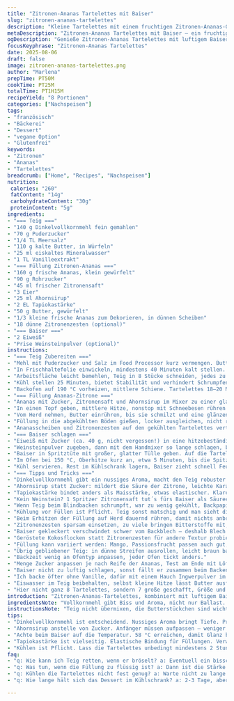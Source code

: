```yaml
---
title: "Zitronen-Ananas Tartelettes mit Baiser"
slug: "zitronen-ananas-tartelettes"
description: "Kleine Tartelettes mit einem fruchtigen Zitronen-Ananas-Guss, gekrönt von einer luftigen Baiserschicht. Der Teig ist buttrig und leicht knusprig, die Füllung verbindet süße Ananas mit säuerlicher Zitrone. Das Baiser verleiht eine süße, cremige Textur und goldene Spitzen. Statt Maisstärke kommt Tapiokastärke zum Einsatz, für eine etwas andere Bindung. Ahornsirup ersetzt einen Teil des Zuckers in der Füllung, gibt Tiefe und mildert die Säure. Der Teig schmeckt leicht nussig durch teilweise Verwendung von Dinkelvollkornmehl. Der Backprozess ist auf visuelle und taktile Signale ausgelegt, sodass jede*r das timing intuitiv angehen kann."
metaDescription: "Zitronen-Ananas Tartelettes mit Baiser – ein fruchtiges Dessert voller Aromen und knuspriger Texturen. Perfekt für Zwischendurch oder als Highlight."
ogDescription: "Genieße Zitronen-Ananas Tartelettes mit luftigem Baiser. Ein fruchtiges, rustikales Dessert für jeden Anlass."
focusKeyphrase: "Zitronen-Ananas Tartelettes"
date: 2025-08-06
draft: false
image: zitronen-ananas-tartelettes.png
author: "Marlena"
prepTime: PT50M
cookTime: PT25M
totalTime: PT1H15M
recipeYield: "8 Portionen"
categories: ["Nachspeisen"]
tags:
- "französisch"
- "Bäckerei"
- "Dessert"
- "vegane Option"
- "Glutenfrei"
keywords:
- "Zitronen"
- "Ananas"
- "Tartelettes"
breadcrumb: ["Home", "Recipes", "Nachspeisen"]
nutrition: 
 calories: "260"
 fatContent: "14g"
 carbohydrateContent: "30g"
 proteinContent: "5g"
ingredients:
- "=== Teig ==="
- "140 g Dinkelvollkornmehl fein gemahlen"
- "70 g Puderzucker"
- "1/4 TL Meersalz"
- "110 g kalte Butter, in Würfeln"
- "25 ml eiskaltes Mineralwasser"
- "1 TL Vanilleextrakt"
- "=== Füllung Zitronen-Ananas ==="
- "160 g frische Ananas, klein gewürfelt"
- "90 g Rohrzucker"
- "45 ml frischer Zitronensaft"
- "3 Eier"
- "25 ml Ahornsirup"
- "2 EL Tapiokastärke"
- "50 g Butter, gewürfelt"
- "1/3 kleine frische Ananas zum Dekorieren, in dünnen Scheiben"
- "18 dünne Zitronenzesten (optional)"
- "=== Baiser ==="
- "2 Eiweiß"
- "Prise Weinsteinpulver (optional)"
instructions:
- "=== Teig Zubereiten ==="
- "Mehl mit Puderzucker und Salz im Food Processor kurz vermengen. Butter rasch dazu, pulsiere nur, bis Butter erbsengroß ist. Nicht zu lange, sonst wird der Teig zäh. Eiskaltes Wasser plus Vanille dazu, gerade solange mixen, bis sich der Teig knapp zusammenfügt. Rest mit den Händen ganz schnell noch formen, Teig nicht zu warm werden lassen, sonst schwer zu verarbeiten."
- "In Frischhaltefolie einwickeln, mindestens 40 Minuten kalt stellen. So entspannt sich das Gluten, die Krume wird zart, kein Schrumpfen später."
- "Arbeitsfläche leicht bemehlen, Teig in 8 Stücke schneiden, jedes zu 12 cm dünnem Kreis ausrollen. Tarteletteformen (ca. 9 cm) damit auskleiden. Überstehenden Rand wegschneiden oder angenehm glatt streichen. Mit einer Gabel Löcher in den Boden stechen, damit keine Blasen entstehen."
- "Kühl stellen 25 Minuten, bietet Stabilität und verhindert Schrumpfen im Ofen."
- "Backofen auf 190 °C vorheizen, mittlere Schiene. Tartelettes 18–20 Minuten blind backen, bis sie goldgelb sind und der Rand fest, aber nicht zu dunkel. Abkühlen lassen – ist wichtig bevor die Füllung rein kommt, sonst verkocht das Ei zu stark."
- "=== Füllung Ananas-Zitrone ==="
- "Ananas mit Zucker, Zitronensaft und Ahornsirup im Mixer zu einer glatten Creme verarbeiten. Eier und Tapiokastärke sofort unterrühren, keine Klümpchen lassen."
- "In einen Topf geben, mittlere Hitze, nonstop mit Schneebesen rühren. Sobald die Mischung blubbert - also kleine Blasen am Rand aufsteigen - noch etwa 45 Sekunden weiterrühren, bis sie sichtbar eindickt. Die Tapioka sorgt für glatte, feste Textur, die etwas vom Einkochen abhängt. Nicht zu lange, sonst gerinnt das Ei."
- "Vom Herd nehmen, Butter einrühren, bis sie schmilzt und eine glänzende Creme entsteht. Sofort durch ein feines Sieb streichen, um eventuelle Klümpchen zu entfernen.?"
- "Füllung in die abgekühlten Böden gießen, locker ausgleichen, nicht randvoll. 2 Stunden kühlen, die Creme wird fest, der Geschmack reift."
- "Ananasscheiben und Zitronenzesten auf den gekühlten Tartelettes verteilen, sieht frisch aus und schmeckt knackig dazu."
- "=== Baiser schlagen ==="
- "Eiweiß mit Zucker (ca. 40 g, nicht vergessen!) in eine hitzebeständige Schüssel über einem Wasserbad langsam erwärmen. Ständig rühren, bis sich der Zucker komplett aufgelöst hat und die Mischung etwa 58 °C erreicht hat. Das ist der Trick, damit das Baiser stabil wird und keine Zuckerkristalle knirschen."
- "Weinsteinpulver zugeben, dann mit dem Handmixer so lange schlagen, bis feste Spitzen stehen. Das braucht Zeit, geduldig sein. Nicht zu früh fertig - der Glanz sagt, wann du aufhören musst."
- "Baiser in Spritztüte mit großer, glatter Tülle geben. Auf die Tartelettes dressieren: Kleine Tupfen oder großzügige Haufen, je nach Lust. Hübsch sieht's aus, leicht verbranntes Baiser ist bitter, also lieber zu hell als zu dunkel backen."
- "Im Ofen bei 150 °C, Oberhitze kurz an, etwa 5 Minuten, bis die Spitzen goldbraun sind und du den... fast brennenden Duft riechst. Garprobe: spürbar fest, nicht trocken."
- "Kühl servieren. Rest im Kühlschrank lagern, Baiser zieht schnell Feuchtigkeit."
- "=== Tipps und Tricks ==="
- "Dinkelvollkornmehl gibt ein nussiges Aroma, macht den Teig robuster. Wer will, nimmt reines Weizenmehl, dafür besser Vanille weg, sonst Aroma zu süß."
- "Ahornsirup statt Zucker: mildert die Säure der Zitrone, leichte Karamellnote. Geht auch Honig oder Agavendicksaft, aber Vorsicht beim Erhitzen, Honig wird bitter."
- "Tapiokastärke bindet anders als Maisstärke, etwas elastischer. Klare Sache für Fruchttorten und Saucen, stabiler beim Abkühlen."
- "Kein Weinstein? 1 Spritzer Zitronensaft tut´s fürs Baiser als Säureersatz."
- "Wenn Teig beim Blindbacken schrumpft, war zu wenig gekühlt, Backpapier mit Hülsenfrüchten beim Vorbacken hilft, sie drücken den Rand und Boden stabil."
- "Kühlung vor Füllen ist Pflicht. Teig sonst matschig und man sieht die Eihaut auf der Creme."
- "Beim Erhitzen der Füllung auf Herd dauernd rühren, damit nichts anbrennt, vor allem wenn Butter drin ist. Man spürt den Wechsel, wenn die Masse dicker wird und sämig fällt."
- "Zitronenzesten sparsam einsetzen, zu viele bringen Bitterstoffe mit, dominant und unharmonisch."
- "Baiser gekleckert verschwindet schwer vom Backblech – deshalb Blech großzügig mit Backpapier auslegen."
- "Geröstete Kokosflocken statt Zitronenzesten für andere Textur probiert - passte überraschend gut."
- "Füllung kann variiert werden: Mango, Passionsfrucht passen auch gut, gleiche Süße und Säure beachten."
- "Übrig gebliebener Teig: in dünne Streifen ausrollen, leicht braun backen, als knusprige Beilage sogar für Eis oder Joghurts."
- "Backzeit wenig an Ofentyp anpassen, jeder Ofen tickt anders."
- "Menge Zucker anpassen je nach Reife der Ananas, Test am Ende mit Löffel – sanft süß, leicht zitronig – keine Zuckernote, eher Lebendigkeit."
- "Baiser nicht zu luftig schlagen, sonst fällt er zusammen beim Backen."
- "Ich backe öfter ohne Vanille, dafür mit einem Hauch Ingwerpulver im Teig – überraschend frisch."
- "Eiswasser im Teig beibehalten, selbst kleine Hitze lässt Butter ausfließen, Ergebnis mehlig."
- "Hier nicht ganz 8 Tartelettes, sondern 7 große geschafft, Größe und Dicke individuell handhaben, je nachdem wie satt man machen will."
introduction: "Zitronen-Ananas-Tartelettes, kombiniert mit luftigem Baiser – ein Klassiker mit Twist. Ich hab mich bei der Füllung von Purees mit rohem Zucker getrennt, rührte Ahornsirup rein – weicher, weniger süß, Konzepte zerbröselten vorher mit reiner Säure. Die Wahl von Dinkelvollkorn für den Teig brachte eine überraschende rustikale Note, harmoniert wunderbar mit der Fruchtsüße und der klaren Zitrusfrische. Tipp: wer früh merkte, dass das Baiser zäh wird, gab ein paar Tropfen Zitronensaft dazu, so wurde es leichter. Das Ganze lebt vom Timing, beobachte Farbe und Geruch im Ofen, Geschmack folgt der Nase."
ingredientsNote: "Vollkornmehl gibt Biss und Aroma, nicht nur Ballast. Falls kein frisches Obst da ist, gefrorenes vorher gut abtropfen lassen, sonst zu viel Flüssigkeit in der Füllung. Ahornsirup statt Zucker verwandelt das Mundgefühl elegant, denkt dran, ihr braucht weniger, sonst klebt es zu sehr. Tapiokastärke ist perfekter Bindungspartner, aber wenn nicht vorhanden, auch 1,5 EL Speisestärke, evtl. Filterprozess länger. Baiser schmeckt mit Weinstein am besten, aber auch Zitronensaft ersetzt. Butter immer eiskalt halten, sonst saugt der Teig zu viel, wird kaum knackig. Wurzeln meiner Handgriffe liegen in jahrelangen Experimenten und Beobachtungen, die mich von harten oder zu breiigen Böden wegbrachten."
instructionsNote: "Teig nicht übermixen, die Butterstückchen sind wichtig für das Aufgehen und die Textur. Beim Blindbacken: wenn der Rand noch weich wirkt, backe lieber 2–3 Minuten nach, hört aufs Auge. Füllung ist fertig, wenn sie dicker wird, nicht erst wenn sie fest scheint, rührst du zu lange, gibt stockendes Ei. Nach dem Füllen müssen die Tartelettes gut kühlen, damit sie aufschneiden und nicht fließen. Baiser sollte glatt glänzen und dick aufgeschlagen sein, prüfe mit Finger erst lightly, dann Spitze halten. Kurz anbräunen im Ofen macht knackige Spitze, zu lang verbrennt bitter. Beim Kuchen rausnehmen vorsichtig, unten klebt gern etwas Süßes, mit Spatel arbeiten. Sofort genießen, denn Baiser kann Feuchtigkeit ziehen. Schon oft probiert: weniger Zucker im Baiser macht es zarter, mehr Zucker gibt Stabilität. Kombiniere und experimentiere, das Rezept ist Anleitung, kein Dogma."
tips:
- "Dinkelvollkornmehl ist entscheidend. Nussiges Aroma bringt Tiefe. Probier statt Weizen. Gute Alternative für die, die anderswirken wollen."
- "Ahornsirup anstelle von Zucker. Anfänger müssen aufpassen – weniger süß, aber характерvoll. Honig kann bitter werden beim Erhitzen."
- "Achte beim Baiser auf die Temperatur. 58 °C erreichen, damit Glanz bleibt. Ständige Bewegung ist erforderlich, Zucker muss sich auflösen. Hoch genug schlagen für die festen Spitzen."
- "Tapiokastärke ist vielseitig. Elastische Bindung für Füllungen. Verwende Maisstärke nur als Notlösung. Am besten erst nach dem Anrühren prüfen, dass keine Klumpen bleiben."
- "Kühlen ist Pflicht. Lass die Tartelettes unbedingt mindestens 2 Stunden im Kühlschrank. Ergebniss: Schnitte bleiben perfekt, die Füllung zieht nach."
faq:
- "q: Wie kann ich Teig retten, wenn er bröselt? a: Eventuell ein bisschen Wasser hinzufügen. Mehr Butter ist manchmal auch hilfreich. Reibes Prozess anpassen und schneller arbeiten."
- "q: Was tun, wenn die Füllung zu flüssig ist? a: Dann ist die Stärke vielleicht nicht genug. Ergänze mit irgendeiner Art von Speisestärke. Wenn an der Hitze gespart wurde, achte auf das Rühren."
- "q: Kühlen die Tartelettes nicht fest genug? a: Warte nicht zu lange nach dem Backen. Kühlung ist wichtig für die Konsistenz."
- "q: Wie lange hält sich das Dessert im Kühlschrank? a: 2-3 Tage, aber das Baiser verliert schnell seine Struktur. Vielleicht Baiser separat zubereiten."

---
```

